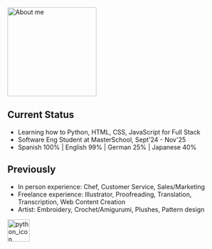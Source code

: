 <!--
**VeronicaLobos/VeronicaLobos** is a ✨ _special_ ✨ repository because its `README.md` (this file) appears on your GitHub profile.
-->

<img src="https://i.imgur.com/JzGy5wA.png" width="200" alt="About me">


## Current Status
- Learning how to Python, HTML, CSS, JavaScript for Full Stack
- Software Eng Student at MasterSchool, Sept'24 - Nov'25
- Spanish 100% | English 99% | German 25% | Japanese 40%

## Previously
- In person experience: Chef, Customer Service, Sales/Marketing
- Freelance experience: Illustrator, Proofreading, Translation, Transcription, Web Content Creation
- Artist: Embroidery, Crochet/Amigurumi, Plushes, Pattern design

<img src="https://user-images.githubusercontent.com/25181517/183423507-c056a6f9-1ba8-4312-a350-19bcbc5a8697.png" width="50px" alt="python_icon">
